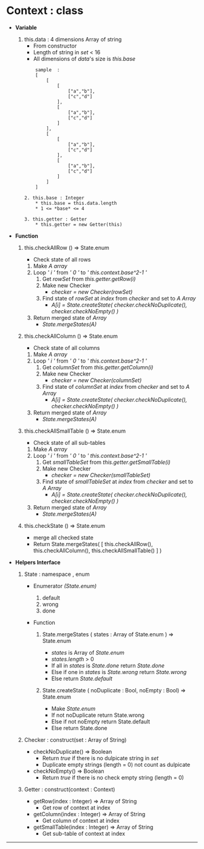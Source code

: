 # Context : class
- **Variable**    
    1. this.data : 4 dimensions Array of string 
        * From constructor
        * Length of string in *set* < 16
        * All dimensions of *data*'s size  is *this.base*
        ~~~~
            sample  :  
            [
                [
                    [ 
                        ["a","b"],
                        ["c","d"] 
                    ], 
                    [
                        ["a","b"],
                        ["c","d"] 
                    ]
                ],
                [
                    [ 
                        ["a","b"],
                        ["c","d"] 
                    ], 
                    [
                        ["a","b"],
                        ["c","d"] 
                    ]
                ]
            ]

        2. this.base : Integer
            * this.base = this.data.length
            * 1 <= *base* <= 4

        3. this.getter : Getter
            * this.getter = new Getter(this)
        ~~~~

- **Function**

    1. this.checkAllRow () => State.enum
        * Check state of all rows
        1. Make *A array*
        2. Loop *' i '* from *' 0 '* to *' this.context.base^2-1 '*
            1. Get *rowSet* from *this.getter.getRow(i)*
            1. Make new Checker
                * *checker = new Checker(rowSet)*
            3. Find state of *rowSet* at *index* from *checker* and set to *A Array*
                * *A[i] = State.createState(
                checker.checkNoDuplicate(),
                checker.checkNoEmpty()
                )*
        3. Return merged state of *Array*
            * *State.mergeStates(A)*


    2. this.checkAllColumn () => State.enum
        * Check state of all columns
        1. Make *A array*
        2. Loop *' i '* from *' 0 '* to *' this.context.base^2-1 '*
            1. Get *columnSet* from *this.getter.getColumn(i)*
            1. Make new Checker
                * *checker = new Checker(columnSet)*
            3. Find state of *columnSet* at *index* from *checker* and set to *A Array*
                * *A[i] = State.createState(
                checker.checkNoDuplicate(),
                checker.checkNoEmpty()
                )*
        3. Return merged state of *Array*
            * *State.mergeStates(A)*

    3. this.checkAllSmallTable () => State.enum
        * Check state of all sub-tables
        1. Make *A array*
        2. Loop *' i '* from *' 0 '* to *' this.context.base^2-1 '*
            1. Get *smallTableSet* from *this.getter.getSmallTable(i)*
            1. Make new Checker
                * *checker = new Checker(smallTableSet)*
            3. Find state of *smallTableSet* at *index* from *checker* and set to *A Array*
                * *A[i] = State.createState(
                checker.checkNoDuplicate(),
                checker.checkNoEmpty()
                )*
        3. Return merged state of *Array*
            * *State.mergeStates(A)*

    4. this.checkState () => State.enum
        * merge all checked state 
        * Return State.mergeStates(
            [
                this.checkAllRow(),
                this.checkAllColumn(),
                this.checkAllSmallTable()
            ]
        )

- **Helpers Interface**
    1. State : namespace , enum
        - Enumerator *(State.enum)*
            1. default
            2. wrong
            3. done
    
        - Function
            1. State.mergeStates ( states : Array of State.enum ) => State.enum
                * *states* is Array of *State.enum*
                * *states.length* > 0
                * If all in *states* is *State.done* return *State.done*
                * Else if one in *states* is *State.wrong* return *State.wrong*
                * Else return *State.default*

            2. State.createState ( noDuplicate : Bool, noEmpty : Bool) => State.enum
                * Make *State.enum*
                * If not noDuplicate return State.wrong
                * Else if not noEmpty return State.default
                * Else return State.done

    2. Checker : construct(set : Array of String)
        * checkNoDuplicate() => Boolean
            * Return *true* if there is no dulpicate string in *set*
            * Duplicate empty strings (length = 0) not count as dulpicate
        * checkNoEmpty() => Boolean
            * Return *true* if there is no check empty string (length = 0)

    3. Getter : construct(context : Context)
        * getRow(index : Integer) => Array of String
            * Get row of context at index
        * getColumn(index : Integer) => Array of String
            * Get column of context at index
        * getSmallTable(index : Integer) => Array of String
            * Get sub-table of context at index
---